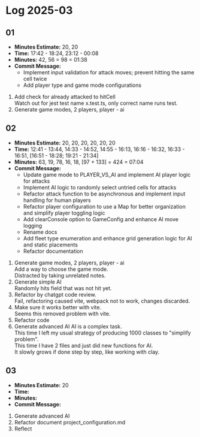 # Log 2025-03

## 01

- **Minutes Estimate:** 20, 20
- **Time:** 17:42 - 18:24, 23:12 - 00:08
- **Minutes:** 42, 56 = 98 = 01:38
- **Commit Message:** 
  - Implement input validation for attack moves; prevent hitting the same cell twice
  - Add player type and game mode configurations

1. Add check for already attacked to hitCell  
   Watch out for jest test name x.test.ts, only correct name runs test.  
2. Generate game modes, 2 players, player - ai


## 02

- **Minutes Estimate:** 20, 20, 20, 20, 20, 20
- **Time:** 12:41 - 13:44, 14:33 - 14:52, 14:55 - 16:13, 16:16 - 16:32, 16:33 - 16:51, [16:51 - 18:28; 19:21 - 21:34]
- **Minutes:** 63, 19, 78, 16, 18, [97 + 133] = 424 = 07:04
- **Commit Message:**
  - Update game mode to PLAYER_VS_AI and implement AI player logic for attacks
  - Implement AI logic to randomly select untried cells for attacks
  - Refactor attack function to be asynchronous and implement input handling for human players
  - Refactor player configuration to use a Map for better organization and simplify player toggling logic
  - Add clearConsole option to GameConfig and enhance AI move logging  
  - Rename docs  
  - Add fleet type enumeration and enhance grid generation logic for AI and static placements
  - Refactor documentation

1. Generate game modes, 2 players, player - ai  
   Add a way to choose the game mode.  
   Distracted by taking unrelated notes.
2. Generate simple AI  
   Randomly hits field that was not hit yet.
3. Refactor by chatgpt code review.  
   Fail, refactoring caused vite, webpack not to work, changes discarded.
4. Make sure it works better with vite.  
   Seems this removed problem with vite.
5. Refactor code
6. Generate advanced AI
   AI is a complex task.  
   This time I left my usual strategy of producing 1000 classes to "simplify problem".  
   This time I have 2 files and just did new functions for AI.  
   It slowly grows if done step by step, like working with clay.

## 03

- **Minutes Estimate:** 20  
- **Time:**  
- **Minutes:**  
- **Commit Message:**  

1. Generate advanced AI
2. Refactor document project_configuration.md
3. Reflect
